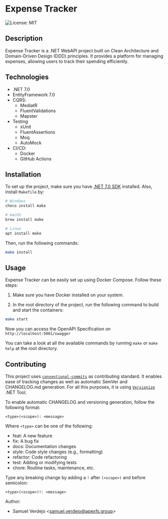 # Expense Tracker

![License: MIT](https://img.shields.io/badge/License-MIT-green.svg)

## Description

Expense Tracker is a .NET WebAPI project built on Clean Architecture and Domain-Driven Design (DDD) principles. It provides a platform for managing expenses, allowing users to track their spending efficiently.

## Technologies

- .NET 7.0
- EntityFramework 7.0
- CQRS:
    - MediatR
    - FluentValidations
    - Mapster
- Testing
    - xUnit
    - FluentAssertions
    - Moq
    - AutoMock
- CI/CD:
    - Docker
    - GitHub Actions

## Installation

To set up the project, make sure you have [.NET 7.0 SDK](https://dotnet.microsoft.com/download/dotnet/7.0) installed. Also, install `Makefile` by:

```bash
# Windows
choco install make

# macOS
brew install make

# Linux
apt install make
```

Then, run the following commands:

```bash
make install
```

## Usage

Expense Tracker can be easily set up using Docker Compose. Follow these steps:

1. Make sure you have Docker installed on your system.

2. In the root directory of the project, run the following command to build and start the containers:

```bash
make start
```

Now you can access the OpenAPI Specification on `http://localhost:5001/swagger`

You can take a look at all the available commands by running `make` or `make help` at the root directory.

## Contributing

This project uses [`conventional-commits`](https://www.conventionalcommits.org/en/v1.0.0/) as contributing standard. It enables ease of tracking changes as well as automatic SemVer and CHANGELOG.md generation. For all this purposes, it is using [`Versionize`](https://github.com/versionize/versionize) .NET Tool.

To enable automatic CHANGELOG and versioning generation, follow the following format:

```text
<type>(<scope>): <message>
```

Where `<type>` can be one of the following:

* feat: A new feature
* fix: A bug fix
* docs: Documentation changes
* style: Code style changes (e.g., formatting)
* refactor: Code refactoring
* test: Adding or modifying tests
* chore: Routine tasks, maintenance, etc.

Type any breaking change by adding a `!` after `(<scope>)` and before semicolon:

```text
<type>(<scope>)!: <message>
```

Author:

- Samuel Verdejo <<samuel.verdejo@apexfs.group>>